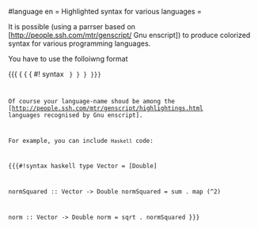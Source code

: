 #language en
= Highlighted syntax for various languages =

It is possible (using a parrser based on [http://people.ssh.com/mtr/genscript/ Gnu enscript]) to produce colorized syntax for various programming languages.

You have to use the folloiwng format

{{{
{ { { #! syntax <language-name>
<code>
} } }
}}}

Of course your language-name shoud be among the [http://people.ssh.com/mtr/genscript/highlightings.html languages recognised by Gnu enscript].

For example, you can include `Haskell` code:

{{{#!syntax haskell
type Vector = [Double]

normSquared :: Vector -> Double
normSquared = sum . map (^2)

norm :: Vector -> Double
norm = sqrt . normSquared
}}}
